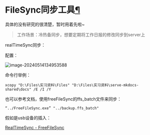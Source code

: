 # FileSync同步工具[¶](https://docs.dancehole.cn/Common/计算机-通用知识/WindowsOS/配置FreeFileSync/#filesync)

具体的没有研究的很清楚，暂时用着先啦~

> 工作场景：冷热备同步，想要定期将工作日报的修改同步到server上

realTimeSync同步：

配置：

![image-20240514134953588](https://static.cwoa.net/206324fe1e524cdc94a325e9d08e64b1.png)

命令行举例：

```
xcopy "D:\Files\实习资料\Files" "D:\Files\实习资料\serve-mkdocs-shared\docs" /E /I /Y
```

也可以参考文档，使用freeFileSync的ffs_batch文件来同步：

```
“../FreeFileSync.exe” "../backup.ffs_batch"
```

假如是usb设备的插入：

[RealTimeSync - FreeFileSync](https://freefilesync.org/manual.php?topic=realtimesync)